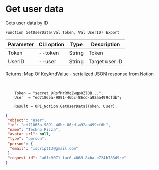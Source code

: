 ﻿---
sidebar_position: 2
---

# Get user data
 Gets user data by ID



`Function GetUserData(Val Token, Val UserID) Export`

  | Parameter | CLI option | Type | Description |
  |-|-|-|-|
  | Token | --token | String | Token |
  | UserID | --user | String | Target user ID |

  
  Returns:  Map Of KeyAndValue - serialized JSON response from Notion

<br/>




```bsl title="Code example"
    Token = "secret_9RsfMrRMqZwqp0Zl0B...";
    User  = "ed71865a-9891-46bc-86cd-a92aa499cfdb";

    Result = OPI_Notion.GetUserData(Token, User);
```
 



```json title="Result"
{
 "object": "user",
 "id": "ed71865a-9891-46bc-86cd-a92aa499cfdb",
 "name": "Techno Pizza",
 "avatar_url": null,
 "type": "person",
 "person": {
  "email": "iscript13@gmail.com"
 },
 "request_id": "a6fc9071-fac0-4069-84ba-e724b783d9ce"
}
```
